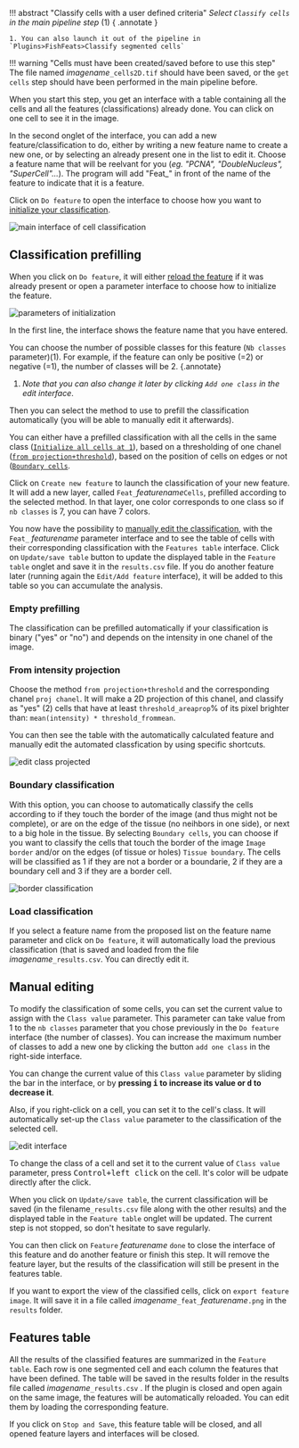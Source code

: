 !!! abstract "Classify cells with a user defined criteria"
	_Select `Classify cells` in the main pipeline step_ (1) 
	{ .annotate }

	1. You can also launch it out of the pipeline in `Plugins>FishFeats>Classify segmented cells`

!!! warning "Cells must have been created/saved before to use this step" 
	The file named _imagename_`_cells2D.tif` should have been saved, or the `get cells` step should have been performed in the main pipeline before.

When you start this step, you get an interface with a table containing all the cells and all the features (classifications) already done. 
You can click on one cell to see it in the image.

In the second onglet of the interface, you can add a new feature/classification to do, either by writing a new feature name to create a new one, or by selecting an already present one in the list to edit it.
Choose a feature name that will be reelvant for you (_eg. "PCNA", "DoubleNucleus", "SuperCell"..._). 
The program will add "Feat\_" in front of the name of the feature to indicate that it is a feature.


Click on `Do feature` to open the interface to choose how you want to [initialize your classification](#classification-prefilling).

![main interface of cell classification](./imgs/class_mainpara.png)


## Classification prefilling

When you click on `Do feature`, it will either [reload the feature](#Load-classification) if it was already present or open a parameter interface to choose how to initialize the feature.

![parameters of initialization](./imgs/class_parameters.png)

In the first line, the interface shows the feature name that you have entered.

You can choose the number of possible classes for this feature (`Nb classes` parameter)(1). For example, if the feature can only be positive (=2) or negative (=1), the number of classes will be 2.
{.annotate}

1.  _Note that you can also change it later by clicking `Add one class` in the edit interface_. 

Then you can select the method to use to prefill the classification automatically (you will be able to manually edit it afterwards). 

You can either have a prefilled classification with all the cells in the same class ([`Initialize all cells at 1`](#empty-prefilling)), based on a thresholding of one chanel ([`from projection+threshold`](#from-intensity-projection)), based on the position of cells on edges or not ([`Boundary cells`](#boundary-classification). 


Click on `Create new feature` to launch the classification of your new feature. It will add a new layer, called `Feat_`_featurename_`Cells`, prefilled according to the selected method. In that layer, one color corresponds to one class so if `nb classes` is 7, you can have 7 colors.

You now have the possibility to [manually edit the classification](#manual-editing), with the `Feat_` _featurename_ parameter interface and to see the table of cells with their corresponding classification with the `Features table` interface. 
Click on `Update/save table` button to update the displayed table in the `Feature table` onglet and save it in the `results.csv` file.
If you do another feature later (running again the `Edit/Add feature` interface), it will be added to this table so you can accumulate the analysis.

### Empty prefilling 

The classification can be prefilled automatically if your classification is binary ("yes" or "no") and depends on the intensity in one chanel of the image. 

### From intensity projection
Choose the method `from projection+threshold` and the corresponding chanel `proj chanel`. It will make a 2D projection of this chanel, and classify as "yes" (2) cells that have at least `threshold_areaprop`% of its pixel brighter than: `mean(intensity) * threshold_frommean`.

You can then see the table with the automatically calculated feature and manually edit the automated classfication by using specific shortcuts.

![edit class projected](./imgs/classProj_edit.png)

### Boundary classification

With this option, you can choose to automatically classify the cells according to if they touch the border of the image (and thus might not be complete), or are on the edge of the tissue (no neihbors in one side), or next to a big hole in the tissue.
By selecting `Boundary cells`, you can choose if you want to classify the cells that touch the border of the image `Image border` and/or on the edges (of tissue or holes) `Tissue boundary`. 
The cells will be classified as 1 if they are not a border or a boundarie, 2 if they are a boundary cell and 3 if they are a border cell.

![border classification](./imgs/class_border.png)

### Load classification

If you select a feature name from the proposed list on the feature name parameter and click on `Do feature`, it will automatically load the previous classification (that is saved and loaded from the file _imagename_`_results.csv`.
You can directly edit it.


## Manual editing

To modify the classification of some cells, you can set the current value to assign with the `Class value` parameter. This parameter can take value from 1 to the `nb classes` parameter that you chose previously in the `Do feature` interface (the number of classes). 
You can increase the maximum number of classes to add a new one by clicking the button `add one class` in the right-side interface.

You can change the current value of this `Class value` parameter by sliding the bar in the interface, or by **pressing <kbd>i</kbd> to increase its value or <kbd>d</kbd> to decrease it**.

Also, if you right-click on a cell, you can set it to the cell's class.
It will automatically set-up the `Class value` parameter to the classification of the selected cell. 

![edit interface](./imgs/classProj_edit.png)

To change the class of a cell and set it to the current value of `Class value` parameter, press <kbd>Control+left click</kbd> on the cell. 
It's color will be udpate directly after the click.


When you click on `Update/save table`, the current classification will be saved (in the filename`_results.csv` file along with the other results) and the displayed table in the `Feature table` onglet will be updated. 
The current step is not stopped, so don't hesitate to save regularly.

You can then click on `Feature` _featurename_ `done` to close the interface of this feature and do another feature or finish this step. It will remove the feature layer, but the results of the classification will still be present in the features table.


If you want to export the view of the classified cells, click on `export feature image`. It will save it in a file called _imagename_`_feat_`_featurename_`.png` in the `results` folder.  


## Features table

All the results of the classified features are summarized in the `Feature table`. Each row is one segmented cell and each column the features that have been defined. 
The table will be saved in the results folder in the results file called _imagename_`_results.csv` . 
If the plugin is closed and open again on the same image, the features will be automatically reloaded. You can edit them by loading the corresponding feature. 

If you click on `Stop and Save`, this feature table will be closed, and all opened feature layers and interfaces will be closed.
